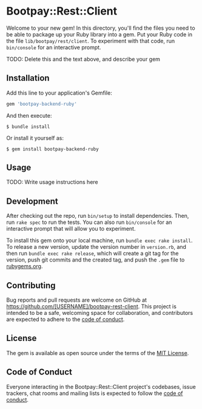 # Bootpay::Rest::Client

Welcome to your new gem! In this directory, you'll find the files you need to be able to package up your Ruby library
into a gem. Put your Ruby code in the file `lib/bootpay/rest/client`. To experiment with that code, run `bin/console`
for an interactive prompt.

TODO: Delete this and the text above, and describe your gem

## Installation

Add this line to your application's Gemfile:

```ruby
gem 'bootpay-backend-ruby'
```

And then execute:

    $ bundle install

Or install it yourself as:

    $ gem install bootpay-backend-ruby

## Usage

TODO: Write usage instructions here

## Development

After checking out the repo, run `bin/setup` to install dependencies. Then, run `rake spec` to run the tests. You can
also run `bin/console` for an interactive prompt that will allow you to experiment.

To install this gem onto your local machine, run `bundle exec rake install`. To release a new version, update the
version number in `version.rb`, and then run `bundle exec rake release`, which will create a git tag for the version,
push git commits and the created tag, and push the `.gem` file to [rubygems.org](https://rubygems.org).

## Contributing

Bug reports and pull requests are welcome on GitHub at https://github.com/[USERNAME]/bootpay-rest-client. This project
is intended to be a safe, welcoming space for collaboration, and contributors are expected to adhere to
the [code of conduct](https://github.com/[USERNAME]/bootpay-rest-client/blob/master/CODE_OF_CONDUCT.md).

## License

The gem is available as open source under the terms of the [MIT License](https://opensource.org/licenses/MIT).

## Code of Conduct

Everyone interacting in the Bootpay::Rest::Client project's codebases, issue trackers, chat rooms and mailing lists is
expected to follow
the [code of conduct](https://github.com/[USERNAME]/bootpay-rest-client/blob/master/CODE_OF_CONDUCT.md).
